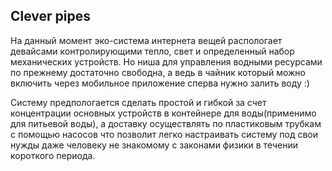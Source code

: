 ## Clever pipes

На данный момент эко-система интернета вещей распологает девайсами контролирующими тепло, свет и определенный набор механических устройств. Но ниша для управления водными ресурсами по прежнему достаточно свободна, а ведь в чайник который можно включить через мобильное приложение сперва нужно залить воду :)

Систему предпологается сделать простой и гибкой за счет концентрации основных устройств в контейнере для воды(применимо для питьевой воды), а доставку осуществлять по пластиковым трубкам с помощью насосов что позволит легко настраивать систему под свои нужды даже человеку не знакомому с законами физики в течении короткого периода. 
